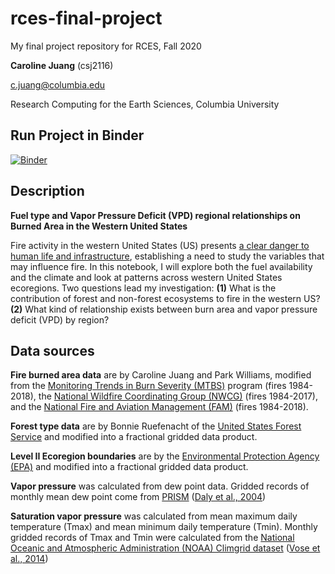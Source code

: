 # rces-final-project
My final project repository for RCES, Fall 2020

**Caroline Juang** (csj2116)

c.juang@columbia.edu

Research Computing for the Earth Sciences, Columbia University

## Run Project in Binder

[![Binder](https://mybinder.org/badge_logo.svg)](https://mybinder.org/v2/gh/cjuang/rces-final-project/main)

## Description

**Fuel type and Vapor Pressure Deficit (VPD) regional relationships on Burned Area in the Western United States**

Fire activity in the western United States (US) presents [a clear danger to human life and infrastructure](https://earthobservatory.nasa.gov/images/147443/record-setting-fires-in-colorado-and-california), establishing a need to study the variables that may influence fire.  In this notebook, I will explore both the fuel availability  and the climate and look at patterns across western United States ecoregions. Two questions lead my investigation: **(1)** What is the contribution of forest and non-forest ecosystems to fire in the western US? **(2)** What kind of relationship exists between burn area and vapor pressure deficit (VPD) by region?

## Data sources

**Fire burned area data** are by Caroline Juang and Park Williams, modified from the [Monitoring Trends in Burn Severity (MTBS)](https://www.mtbs.gov/) program (fires 1984-2018), the [National Wildfire Coordinating Group (NWCG)](https://fam.nwcg.gov/fam-web/weatherfirecd/index.htm) (fires 1984-2017), and the [National Fire and Aviation Management (FAM)](https://fam.nwcg.gov/fam-web/) (fires 1984-2018).

**Forest type data** are by Bonnie Ruefenacht of the [United States Forest Service](https://www.sciencebase.gov/catalog/item/52000df9e4b0ad2d97189c77) and modified into a fractional gridded data product.

**Level II Ecoregion boundaries** are by the [Environmental Protection Agency (EPA)](https://www.epa.gov/eco-research/ecoregions-north-america) and modified into a fractional gridded data product.

**Vapor pressure** was calculated from dew point data. Gridded records of monthly mean dew point come from [PRISM](http://prism.oregonstate.edu) ([Daly et al., 2004](https://prism.oregonstate.edu/documents/pubs/2004appclim_monthlyMaps_daly.pdf))

**Saturation vapor pressure** was calculated from mean maximum daily temperature (Tmax) and mean minimum daily temperature (Tmin). Monthly gridded records of Tmax and Tmin were calculated from the [National Oceanic and Atmospheric Administration (NOAA) Climgrid dataset](ftp://ftp.ncdc.noaa.gov/pub/data/climgrid) ([Vose et al., 2014](https://doi.org/10.1175/JAMC-D-13-0248.1))